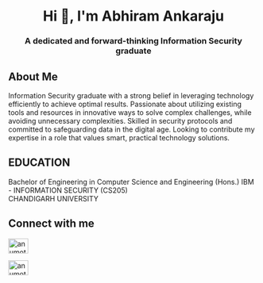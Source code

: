 <h1 align="center">Hi 👋, I'm Abhiram Ankaraju</h1>
<h3 align="center">A dedicated and forward-thinking Information Security graduate</h3>



## About Me
Information Security graduate with a strong belief in leveraging technology efficiently to achieve optimal results. Passionate about utilizing existing tools and resources in innovative ways to solve complex challenges, while avoiding unnecessary complexities. Skilled in security protocols and committed to safeguarding data in the digital age. Looking to contribute my expertise in a role that values smart, practical technology solutions.
## EDUCATION
Bachelor of Engineering in Computer Science and Engineering (Hons.) IBM - INFORMATION SECURITY (CS205)    
CHANDIGARH UNIVERSITY

## Connect with me
<p align="left">
<a href="mailto:ankarajusaiabhiram@gmail.com" target="blank"><img align="center" src="https://encrypted-tbn0.gstatic.com/images?q=tbn:ANd9GcTir-afOqEHoCUKxC_ehLl7S4q7OqRSLtwwSw&s" alt="anumothu eswar" height="30" width="40" /></a>

<a href="https://www.linkedin.com/in/abhiramankaraju/" target="blank"><img align="center" src="https://raw.githubusercontent.com/rahuldkjain/github-profile-readme-generator/master/src/images/icons/Social/linked-in-alt.svg" alt="anumothu eswar" height="30" width="40" /></a>



